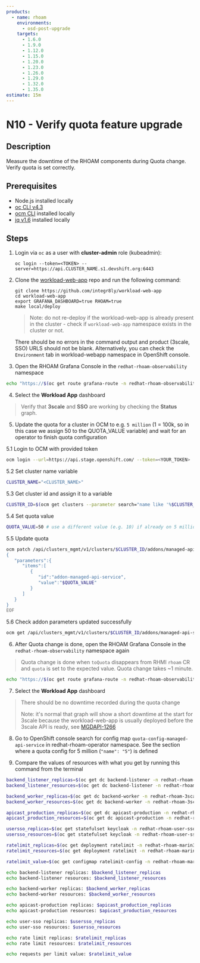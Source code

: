 ```yaml
---
products:
  - name: rhoam
    environments:
      - osd-post-upgrade
    targets:
      - 1.6.0
      - 1.9.0
      - 1.12.0
      - 1.15.0
      - 1.20.0
      - 1.23.0
      - 1.26.0
      - 1.29.0
      - 1.32.0
      - 1.35.0
estimate: 15m
---
```


# N10 - Verify quota feature upgrade

## Description

Measure the downtime of the RHOAM components during Quota change. Verify quota is set correctly.

## Prerequisites

- Node.js installed locally
- [oc CLI v4.3](https://docs.openshift.com/container-platform/3.6/cli_reference/get_started_cli.html#installing-the-cli)
- [ocm CLI](https://github.com/openshift-online/ocm-cli/releases) installed locally
- [jq v1.6](https://github.com/stedolan/jq/releases) installed locally

## Steps

1. Login via `oc` as a user with **cluster-admin** role (kubeadmin):

   ```
   oc login --token=<TOKEN> --server=https://api.CLUSTER_NAME.s1.devshift.org:6443
   ```

2. Clone the [workload-web-app](https://github.com/integr8ly/workload-web-app) repo and run the following command:

   ```
   git clone https://github.com/integr8ly/workload-web-app
   cd workload-web-app
   export GRAFANA_DASHBOARD=true RHOAM=true
   make local/deploy
   ```

   > Note: do not re-deploy if the workload-web-app is already present in the cluster - check if `workload-web-app` namespace exists in the cluster or not.

   There should be no errors in the command output and product (3scale, SSO) URLS should not be blank. Alternatively, you can check the `Environment` tab in workload-webapp namespace in OpenShift console.

3. Open the RHOAM Grafana Console in the `redhat-rhoam-observability` namespace

```bash
echo "https://$(oc get route grafana-route -n redhat-rhoam-observability -o=jsonpath='{.spec.host}')"
```

4. Select the **Workload App** dashboard

> Verify that **3scale** and **SSO** are working by checking the **Status** graph.

5. Update the quota for a cluster in OCM to e.g. `5 million` (1 = 100k, so in this case we assign 50 to the QUOTA_VALUE variable) and wait for an operator to finish quota configuration

5.1 Login to OCM with provided token

```bash
ocm login --url=https://api.stage.openshift.com/ --token=<YOUR_TOKEN>
```

5.2 Set cluster name variable

```bash
CLUSTER_NAME="<CLUSTER_NAME>"
```

5.3 Get cluster id and assign it to a variable

```bash
CLUSTER_ID=$(ocm get clusters --parameter search="name like '%$CLUSTER_NAME%'" | jq -r '.items[].id')
```

5.4 Set quota value

```bash
QUOTA_VALUE=50 # use a different value (e.g. 10) if already on 5 million
```

5.5 Update quota

```bash
ocm patch /api/clusters_mgmt/v1/clusters/$CLUSTER_ID/addons/managed-api-service --body=<<EOF
{
   "parameters":{
      "items":[
         {
            "id":"addon-managed-api-service",
            "value":"$QUOTA_VALUE"
         }
      ]
   }
}
EOF
```

5.6 Check addon parameters updated successfully

```bash
ocm get /api/clusters_mgmt/v1/clusters/$CLUSTER_ID/addons/managed-api-service
```

6. After Quota change is done, open the RHOAM Grafana Console in the `redhat-rhoam-observability` namespace again

> Quota change is done when `toQuota` disappears from RHMI `rhoam` CR and `quota` is set to the expected value. Quota change takes ~1 minute.

```bash
echo "https://$(oc get route grafana-route -n redhat-rhoam-observability -o=jsonpath='{.spec.host}')"
```

7. Select the **Workload App** dashboard

> There should be no downtime recorded during the quota change
>
> Note: it's normal that graph will show a short downtime at the start for 3scale because the workload-web-app is usually deployed before the 3scale API is ready, see [MGDAPI-1266](https://issues.redhat.com/browse/MGDAPI-1266)

8. Go to OpenShift console search for config map `quota-config-managed-api-service` in redhat-rhoam-operator namespace. See the section where a quota config for 5 million (`"name": "5"`) is defined

9. Compare the values of resources with what you get by running this command from the terminal

```bash
backend_listener_replicas=$(oc get dc backend-listener -n redhat-rhoam-3scale --no-headers=true | awk '{print $4}')
backend_listener_resources=$(oc get dc backend-listener -n redhat-rhoam-3scale -o json | jq -r '.spec.template.spec.containers[0].resources')

backend_worker_replicas=$(oc get dc backend-worker -n redhat-rhoam-3scale --no-headers=true | awk '{print $4}')
backend_worker_resources=$(oc get dc backend-worker -n redhat-rhoam-3scale -o json | jq -r '.spec.template.spec.containers[0].resources')

apicast_production_replicas=$(oc get dc apicast-production -n redhat-rhoam-3scale --no-headers=true | awk '{print $4}')
apicast_production_resources=$(oc get dc apicast-production -n redhat-rhoam-3scale -o json | jq -r '.spec.template.spec.containers[0].resources')

usersso_replicas=$(oc get statefulset keycloak -n redhat-rhoam-user-sso --no-headers=true | awk '{print $2}')
usersso_resources=$(oc get statefulset keycloak -n redhat-rhoam-user-sso -o json | jq -r '.spec.template.spec.containers[0].resources')

ratelimit_replicas=$(oc get deployment ratelimit -n redhat-rhoam-marin3r --no-headers=true | awk '{print $2}')
ratelimit_resources=$(oc get deployment ratelimit -n redhat-rhoam-marin3r -o json | jq -r '.spec.template.spec.containers[0].resources')

ratelimit_value=$(oc get configmap ratelimit-config -n redhat-rhoam-marin3r -o json | jq -r '.data["apicast-ratelimiting.yaml"]' | yq e '.[0].max_value' - )

echo backend-listener replicas: $backend_listener_replicas
echo backend-listener resources: $backend_listener_resources

echo backend-worker replicas: $backend_worker_replicas
echo backend-worker resources: $backend_worker_resources

echo apicast-production replicas: $apicast_production_replicas
echo apicast-production resources: $apicast_production_resources

echo user-sso replicas: $usersso_replicas
echo user-sso resources: $usersso_resources

echo rate limit replicas: $ratelimit_replicas
echo rate limit resources: $ratelimit_resources

echo requests per limit value: $ratelimit_value


```
